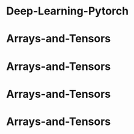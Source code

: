 # Deep-Learning-Pytorch
# Arrays-and-Tensors
# Arrays-and-Tensors
# Arrays-and-Tensors
# Arrays-and-Tensors
